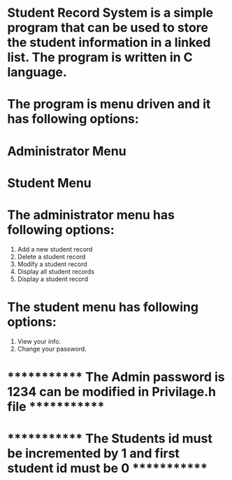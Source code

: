 # Student Record System is a simple program that can be used to store the student information in a linked list. The program is written in C language. 
# The program is menu driven and it has following options:
# Administrator Menu 
# Student Menu
# The administrator menu has following options:
 1. Add a new student record
 2. Delete a student record
 3. Modify a student record
 4. Display all student records
 5. Display a student record
 # The student menu has following options:
 1. View your info.
 2. Change your password.


# *********** The Admin password is 1234 can be modified in Privilage.h file ***********
# *********** The Students id must be incremented by 1 and first student id must be 0 ***********